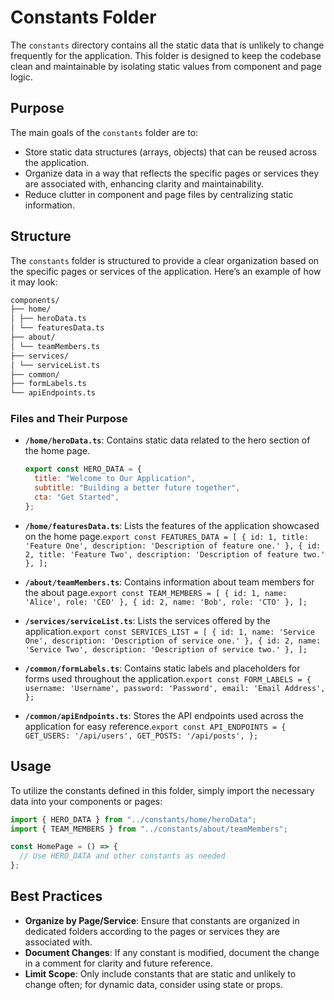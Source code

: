 # Constants Folder

The `constants` directory contains all the static data that is unlikely to change frequently for the application. This folder is designed to keep the codebase clean and maintainable by isolating static values from component and page logic.

## Purpose

The main goals of the `constants` folder are to:

- Store static data structures (arrays, objects) that can be reused across the application.
- Organize data in a way that reflects the specific pages or services they are associated with, enhancing clarity and maintainability.
- Reduce clutter in component and page files by centralizing static information.

## Structure

The `constants` folder is structured to provide a clear organization based on the specific pages or services of the application. Here’s an example of how it may look:

```markdown
components/
├── home/
│ ├── heroData.ts
│ └── featuresData.ts
├── about/
│ └── teamMembers.ts
├── services/
│ └── serviceList.ts
├── common/
├── formLabels.ts
└── apiEndpoints.ts
```

### Files and Their Purpose

- **`/home/heroData.ts`**: Contains static data related to the hero section of the home page.

  ```javascript
  export const HERO_DATA = {
    title: "Welcome to Our Application",
    subtitle: "Building a better future together",
    cta: "Get Started",
  };
  ```

- **`/home/featuresData.ts`**: Lists the features of the application showcased on the home page.`export const FEATURES_DATA = [
  { id: 1, title: 'Feature One', description: 'Description of feature one.' },
  { id: 2, title: 'Feature Two', description: 'Description of feature two.' },
];
`
- **`/about/teamMembers.ts`**: Contains information about team members for the about page.`export const TEAM_MEMBERS = [
  { id: 1, name: 'Alice', role: 'CEO' },
  { id: 2, name: 'Bob', role: 'CTO' },
];
`
- **`/services/serviceList.ts`**: Lists the services offered by the application.`export const SERVICES_LIST = [
  { id: 1, name: 'Service One', description: 'Description of service one.' },
  { id: 2, name: 'Service Two', description: 'Description of service two.' },
];
`
- **`/common/formLabels.ts`**: Contains static labels and placeholders for forms used throughout the application.`export const FORM_LABELS = {
  username: 'Username',
  password: 'Password',
  email: 'Email Address',
};
`
- **`/common/apiEndpoints.ts`**: Stores the API endpoints used across the application for easy reference.`export const API_ENDPOINTS = {
  GET_USERS: '/api/users',
  GET_POSTS: '/api/posts',
};
`

## Usage

To utilize the constants defined in this folder, simply import the necessary data into your components or pages:

```javascript
import { HERO_DATA } from "../constants/home/heroData";
import { TEAM_MEMBERS } from "../constants/about/teamMembers";

const HomePage = () => {
  // Use HERO_DATA and other constants as needed
};
```

## Best Practices

- **Organize by Page/Service**: Ensure that constants are organized in dedicated folders according to the pages or services they are associated with.
- **Document Changes**: If any constant is modified, document the change in a comment for clarity and future reference.
- **Limit Scope**: Only include constants that are static and unlikely to change often; for dynamic data, consider using state or props.
